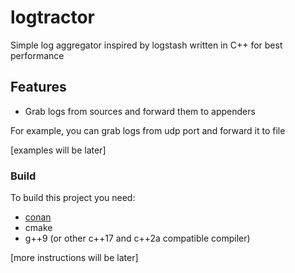 # logtractor

Simple log aggregator inspired by logstash written in C++ for best performance

## Features
- Grab logs from sources and forward them to appenders

For example, you can grab logs from udp port and forward it to file

[examples will be later]

### Build

To build this project you need:
- [conan](https://conan.io/)
- cmake
- g++9 (or other c++17 and c++2a compatible compiler)

[more instructions will be later]